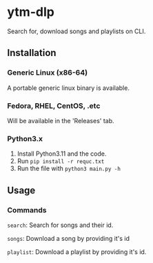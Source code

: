 # ytm-dlp
Search for, download songs and playlists on CLI.

## Installation
### Generic Linux (x86-64)
A portable generic linux binary is available.
### Fedora, RHEL, CentOS, .etc
Will be available in the 'Releases' tab.
### Python3.x
1. Install Python3.11 and the code.
2. Run `pip install -r requc.txt`
3. Run the file with `python3 main.py -h`

## Usage
### Commands
`search`: Search for songs and their id.

`songs`: Download a song by providing it's id

`playlist`: Download a playlist by providing it's id.

